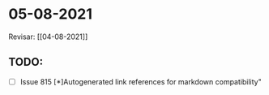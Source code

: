 # 05-08-2021

Revisar: [[04-08-2021]]

## TODO:
* [ ] Issue 815 [*]Autogenerated link references for markdown compatibility"

